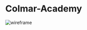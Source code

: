 # Colmar-Academy

![wireframe](https://raw.githubusercontent.com/cyu5/Colmar-Academy/master/wireframe.png)
